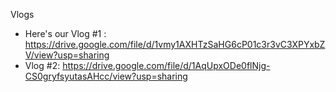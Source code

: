 Vlogs
- Here's our Vlog #1 : https://drive.google.com/file/d/1vmy1AXHTzSaHG6cP01c3r3vC3XPYxbZV/view?usp=sharing
- Vlog #2: https://drive.google.com/file/d/1AqUpxODe0flNjg-CS0gryfsyutasAHcc/view?usp=sharing
